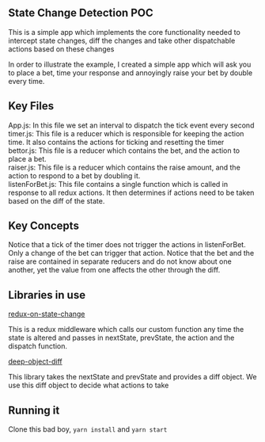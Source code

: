 ## State Change Detection POC

This is a simple app which implements the core functionality needed to intercept state changes, diff the changes and take other dispatchable actions based on these changes

In order to illustrate the example, I created a simple app which will ask you to place a bet, time your response and annoyingly raise your bet by double every time. 

## Key Files

App.js: In this file we set an interval to dispatch the tick event every second  
timer.js: This file is a reducer which is responsible for keeping the action time. It also contains the actions for ticking and resetting the timer  
bettor.js: This file is a reducer which contains the bet, and the action to place a bet.  
raiser.js: This file is a reducer which contains the raise amount, and the action to respond to a bet by doubling it.  
listenForBet.js: This file contains a single function which is called in response to all redux actions. It then determines if actions need to be taken based on the diff of the state.  

## Key Concepts

Notice that a tick of the timer does not trigger the actions in listenForBet. Only a change of the bet can trigger that action.
Notice that the bet and the raise are contained in separate reducers and do not know about one another, yet the value from one affects the other through the diff.

## Libraries in use

[redux-on-state-change](https://npmjs.com/package/redux-on-state-change)

This is a redux middleware which calls our custom function any time the state is altered and passes in nextState, prevState, the action and the dispatch function.

[deep-object-diff](https://www.npmjs.com/package/deep-object-diff)

This library takes the nextState and prevState and provides a diff object. We use this diff object to decide what actions to take

## Running it

Clone this bad boy, `yarn install` and `yarn start`
